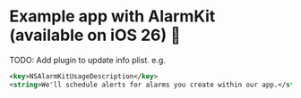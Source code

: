# Example app with AlarmKit (available on iOS 26) 👋

TODO: Add plugin to update info plist. e.g.

```xml
<key>NSAlarmKitUsageDescription</key>
<string>We'll schedule alerts for alarms you create within our app.</string>
```
